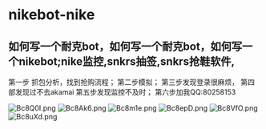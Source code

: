 # nikebot-nike
如何写一个耐克bot，如何写一个耐克bot，如何写一个nikebot;nike监控,snkrs抽签,snkrs抢鞋软件,
-----------------
第一步 抓包分析，找到抢购流程；
第二步模拟；
第三步发现登录很麻烦，
第四部发现过不去akamai
第五步发现监控不及时；
第六步加我QQ:80258153

![Bc8Q0I.png](https://s1.ax1x.com/2020/11/04/Bc8Q0I.png)
![Bc8Ak6.png](https://s1.ax1x.com/2020/11/04/Bc8Ak6.png)
![Bc8m1e.png](https://s1.ax1x.com/2020/11/04/Bc8m1e.png)
![Bc8epD.png](https://s1.ax1x.com/2020/11/04/Bc8epD.png)
![Bc8VfO.png](https://s1.ax1x.com/2020/11/04/Bc8VfO.png)
![Bc8uXd.png](https://s1.ax1x.com/2020/11/04/Bc8uXd.png)


